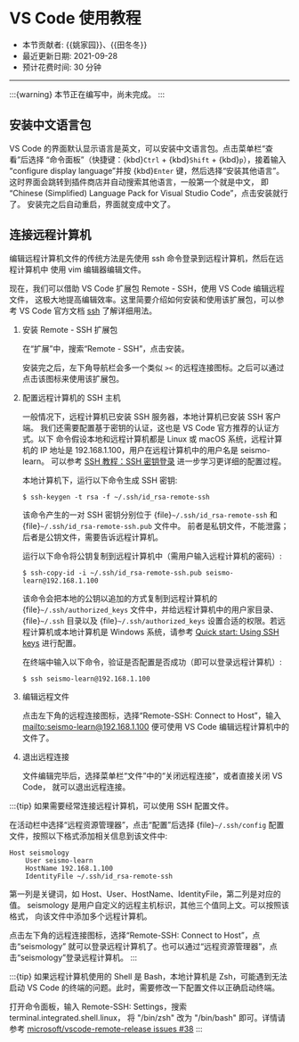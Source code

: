 # VS Code 使用教程

- 本节贡献者: {{姚家园}}、{{田冬冬}}
- 最近更新日期: 2021-09-28
- 预计花费时间: 30 分钟

---

:::{warning}
本节正在编写中，尚未完成。
:::

## 安装中文语言包

VS Code 的界面默认显示语言是英文，可以安装中文语言包。点击菜单栏“查看”后选择
“命令面板”（快捷键：{kbd}`Ctrl` + {kbd}`Shift` + {kbd}`p`），接着输入
“configure display language”并按 {kbd}`Enter` 键，然后选择“安装其他语言”。
这时界面会跳转到插件商店并自动搜索其他语言，一般第一个就是中文，
即 “Chinese (Simplified) Language Pack for Visual Studio Code”，点击安装就行了。
安装完之后自动重启，界面就变成中文了。

## 连接远程计算机

编辑远程计算机文件的传统方法是先使用 ssh 命令登录到远程计算机，然后在远程计算机中
使用 vim 编辑器编辑文件。

现在，我们可以借助 VS Code 扩展包 Remote - SSH，使用 VS Code 编辑远程文件，
这极大地提高编辑效率。这里简要介绍如何安装和使用该扩展包，可以参考 VS Code
官方文档 [ssh](https://code.visualstudio.com/docs/remote/ssh) 了解详细用法。

1. 安装 Remote - SSH 扩展包

   在“扩展”中，搜索“Remote - SSH”，点击安装。

   安装完之后，左下角导航栏会多一个类似 `><` 的远程连接图标。之后可以通过
   点击该图标来使用该扩展包。

2. 配置远程计算机的 SSH 主机

   一般情况下，远程计算机已安装 SSH 服务器，本地计算机已安装 SSH 客户端。
   我们还需要配置基于密钥的认证，这也是 VS Code 官方推荐的认证方式。以下
   命令假设本地和远程计算机都是 Linux 或 macOS 系统，远程计算机的 IP 地址是
   192.168.1.100，用户在远程计算机中的用户名是 seismo-learn。
   可以参考 [SSH 教程：SSH 密钥登录](https://wangdoc.com/ssh/key.html)
   进一步学习更详细的配置过程。

   本地计算机下，运行以下命令生成 SSH 密钥:

   ```
   $ ssh-keygen -t rsa -f ~/.ssh/id_rsa-remote-ssh
   ```

   该命令产生的一对 SSH 密钥分别位于 {file}`~/.ssh/id_rsa-remote-ssh` 和
   {file}`~/.ssh/id_rsa-remote-ssh.pub` 文件中。
   前者是私钥文件，不能泄露；后者是公钥文件，需要告诉远程计算机。

   运行以下命令将公钥复制到远程计算机中（需用户输入远程计算机的密码）:

   ```
   $ ssh-copy-id -i ~/.ssh/id_rsa-remote-ssh.pub seismo-learn@192.168.1.100
   ```

   该命令会把本地的公钥以追加的方式复制到远程计算机的 {file}`~/.ssh/authorized_keys`
   文件中，并给远程计算机中的用户家目录、{file}`~/.ssh` 目录以及 {file}`~/.ssh/authorized_keys`
   设置合适的权限。若远程计算机或本地计算机是 Windows 系统，请参考
   [Quick start: Using SSH keys](https://code.visualstudio.com/docs/remote/troubleshooting#_quick-start-using-ssh-keys)
   进行配置。

   在终端中输入以下命令，验证是否配置是否成功（即可以登录远程计算机）:

   ```
   $ ssh seismo-learn@192.168.1.100
   ```

3. 编辑远程文件

   点击左下角的远程连接图标，选择“Remote-SSH: Connect to Host”，输入
   <mailto:seismo-learn@192.168.1.100> 便可使用 VS Code 编辑远程计算机中的文件了。

4. 退出远程连接

   文件编辑完毕后，选择菜单栏“文件”中的“关闭远程连接”，或者直接关闭 VS Code，
   就可以退出远程连接。

:::{tip}
如果需要经常连接远程计算机，可以使用 SSH 配置文件。

在活动栏中选择“远程资源管理器”，点击“配置”后选择 {file}`~/.ssh/config`
配置文件，按照以下格式添加相关信息到该文件中:

```
Host seismology
    User seismo-learn
    HostName 192.168.1.100
    IdentityFile ~/.ssh/id_rsa-remote-ssh
```

第一列是关键词，如 Host、User、HostName、IdentityFile，第二列是对应的值。
seismology 是用户自定义的远程主机标识，其他三个值同上文。可以按照该格式，
向该文件中添加多个远程计算机。

点击左下角的远程连接图标，选择“Remote-SSH: Connect to Host”，点击“seismology”
就可以登录远程计算机了。也可以通过“远程资源管理器”，点击“seismology”登录远程计算机。
:::

:::{tip}
如果远程计算机使用的 Shell 是 Bash，本地计算机是 Zsh，可能遇到无法启动
VS Code 的终端的问题。此时，需要修改一下配置文件以正确启动终端。

打开命令面板，输入 Remote-SSH: Settings，搜索 terminal.integrated.shell.linux，
将 "/bin/zsh" 改为 "/bin/bash" 即可。详情请参考
[microsoft/vscode-remote-release issues #38](https://github.com/microsoft/vscode-remote-release/issues/38)
:::
